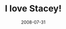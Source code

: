 ---
layout: base.njk
title : 'I love Stacey!' 
view_title : 'I love Stacey!' 
year : '2008' 
date : '2008-07-31' 
img_file : '/drawing/ilovestacey.png' 
html_file : 'ilovestacey' 
next_html : 'youaremusic.html' 
year_order : '329' 
permalink : "title/{{html_file}}.html"
---